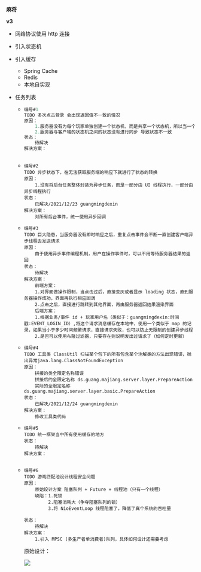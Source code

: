 **麻将**



**v3**

- 网络协议使用 http 连接

- 引入状态机

- 引入缓存

  - Spring Cache
  - Redis
  - 本地自实现

- 任务列表

  - ```java
    编号#1
    TODO 多次点击登录 会出现返回值不一致的情况
    原因：
    	1.服务器没有为每个玩家单独创建一个状态机，而是共享一个状态机，所以当一个玩家的状态改变后，会影响到其他玩家
    	2.服务器与客户端的状态机之间的状态没有进行同步 导致状态不一致
    状态：
        待解决
    解决方案：
        
    ```

  - ```
    编号#2
    TODO 异步状态下，在无法获取服务端的响应下就进行了状态的转换
    原因：
    	1.没有将后台任务整体封装为异步任务，而是一部分由 UI 线程执行，一部分由异步线程执行
    状态：
    	已解决/2021/12/23 guangmingdexin
    解决方案：
    	对所有后台事件，统一使用异步回调
    ```

  - ```
    编号#3
    TODO 巨大隐患，当服务器没有即时响应之后，重复点击事件会不断一直创建客户端异步线程去发送请求
    原因：
    	由于使用异步事件编程机制，用户在操作事件时，可以不用等待服务器结果的返回
    状态：
    	待解决
    解决方案：
    	前端方案：
    	1.对界面做操作限制，当点击过后，直接变灰或者显示 loading 状态，直到服务器操作成功，界面再执行相应回调
    	2.点击之后，直接进行跳转到其他界面，再由服务器返回结果渲染界面
    	后端方案：
    	1.根据业务/事件 id + 玩家用户名（类似于：guangmingdexin:时间戳:EVENT_LOGIN_ID）,将这个请求消息缓存在本地中，使用一个类似于 map 的记录，如果当小于多少时间频繁请求，直接请求失败，也可以防止无限制的创建异步线程
    	2.是否可以使用布隆过滤器，只要存在则说明发出过请求了（如何定时更新）
    ```

  - ```
    编号#4
    TODO 工具类 ClassUtil 扫描某个包下的所有包含某个注解类的方法出现错误，抛出异常java.lang.ClassNotFoundException
    原因：
    	拼接的类全限定名称错误
    	拼接后的全限定名称 ds.guang.majiang.server.layer.PrepareAction 
    	实际的全限定名称 ds.guang.majiang.server.layer.basic.PrepareAction 
    状态：
    	已解决/2021/12/24 guangmingdexin
    解决方案：
    	修改工具类代码
    ```

  - ```
    编号#5
    TODO 统一框架当中所有使用缓存的地方
    状态：
    	待解决
    解决方案：
    	
    ```

  - ```
    编号#6
    TODO 游戏匹配池设计线程安全问题
    原因：
    	原始设计方案 阻塞队列 + Future + 线程池（只有一个线程）
    	缺陷：1.死锁
    		 2.阻塞消耗大（争夺阻塞队列的锁）
    		 3.将 NioEventLoop 线程阻塞了，降低了真个系统的吞吐量
    		
    状态：
    	待解决
    解决方案：
    	1.引入 MPSC (多生产者单消费者)队列，具体如何设计还需要考虑
    ```
    
    原始设计：
    
    ![](C:\Users\guangyong.deng\Desktop\project\majiang\record-png\match-pool.png)
  
  

